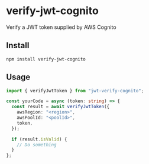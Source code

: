 # verify-jwt-cognito

Verify a JWT token supplied by AWS Cognito

## Install

`npm install verify-jwt-cognito`

## Usage

```typescript
import { verifyJwtToken } from "jwt-verify-cognito";

const yourCode = async (token: string) => {
  const result = await verifyJwtToken({
    awsRegion: "<region>",
    awsPoolId: "<poolId>",
    token,
  });

  if (result.isValid) {
    // Do something
  }
};
```
